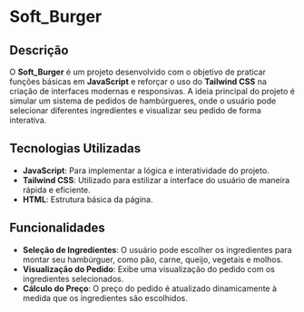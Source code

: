 # Soft_Burger

## Descrição

O **Soft_Burger** é um projeto desenvolvido com o objetivo de praticar funções básicas em **JavaScript** e reforçar o uso do **Tailwind CSS** na criação de interfaces modernas e responsivas. A ideia principal do projeto é simular um sistema de pedidos de hambúrgueres, onde o usuário pode selecionar diferentes ingredientes e visualizar seu pedido de forma interativa.

## Tecnologias Utilizadas

- **JavaScript**: Para implementar a lógica e interatividade do projeto.
- **Tailwind CSS**: Utilizado para estilizar a interface do usuário de maneira rápida e eficiente.
- **HTML**: Estrutura básica da página.

## Funcionalidades

- **Seleção de Ingredientes**: O usuário pode escolher os ingredientes para montar seu hambúrguer, como pão, carne, queijo, vegetais e molhos.
- **Visualização do Pedido**: Exibe uma visualização do pedido com os ingredientes selecionados.
- **Cálculo do Preço**: O preço do pedido é atualizado dinamicamente à medida que os ingredientes são escolhidos.
